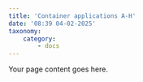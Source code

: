```yaml
---
title: 'Container applications A-H'
date: '08:39 04-02-2025'
taxonomy:
    category:
        - docs
---
```


Your page content goes here.